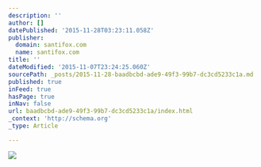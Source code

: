```yaml
---
description: ''
author: []
datePublished: '2015-11-28T03:23:11.058Z'
publisher:
  domain: santifox.com
  name: santifox.com
title: ''
dateModified: '2015-11-07T23:24:25.060Z'
sourcePath: _posts/2015-11-28-baadbcbd-ade9-49f3-99b7-dc3cd5233c1a.md
published: true
inFeed: true
hasPage: true
inNav: false
url: baadbcbd-ade9-49f3-99b7-dc3cd5233c1a/index.html
_context: 'http://schema.org'
_type: Article

---
```

![](http://payload158.cargocollective.com/1/0/3626/5465945/stefans-santifox-1_o.png)